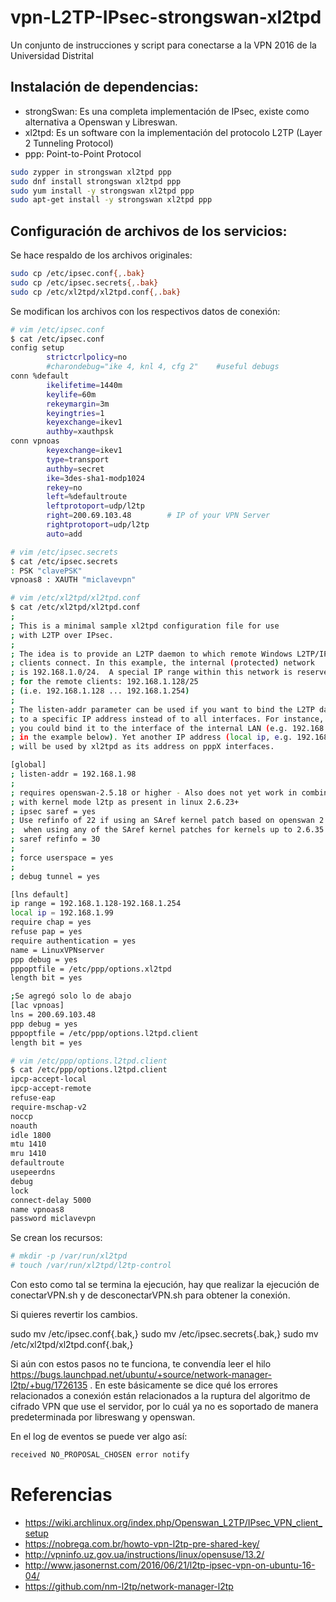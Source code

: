 # vpn-L2TP-IPsec-strongswan-xl2tpd
Un conjunto de instrucciones y script para conectarse a la VPN 2016 de la Universidad Distrital

## Instalación de dependencias:
* strongSwan: Es una completa implementación de IPsec, existe como alternativa a Openswan y Libreswan.
* xl2tpd: Es un software con la implementación del protocolo L2TP (Layer 2 Tunneling Protocol)
* ppp: Point-to-Point Protocol

```bash
sudo zypper in strongswan xl2tpd ppp
sudo dnf install strongswan xl2tpd ppp
sudo yum install -y strongswan xl2tpd ppp
sudo apt-get install -y strongswan xl2tpd ppp
```
## Configuración de archivos de los servicios:

Se hace respaldo de los archivos originales:
```bash
sudo cp /etc/ipsec.conf{,.bak}
sudo cp /etc/ipsec.secrets{,.bak}
sudo cp /etc/xl2tpd/xl2tpd.conf{,.bak}
```

Se modifican los archivos con los respectivos datos de conexión:
```bash
# vim /etc/ipsec.conf
$ cat /etc/ipsec.conf
config setup
        strictcrlpolicy=no
        #charondebug="ike 4, knl 4, cfg 2"    #useful debugs
conn %default
        ikelifetime=1440m
        keylife=60m
        rekeymargin=3m
        keyingtries=1
        keyexchange=ikev1
        authby=xauthpsk
conn vpnoas
        keyexchange=ikev1
        type=transport
        authby=secret
        ike=3des-sha1-modp1024
        rekey=no
        left=%defaultroute
        leftprotoport=udp/l2tp
        right=200.69.103.48        # IP of your VPN Server
        rightprotoport=udp/l2tp
        auto=add

# vim /etc/ipsec.secrets
$ cat /etc/ipsec.secrets
: PSK "clavePSK"
vpnoas8 : XAUTH "miclavevpn"

# vim /etc/xl2tpd/xl2tpd.conf
$ cat /etc/xl2tpd/xl2tpd.conf
;
; This is a minimal sample xl2tpd configuration file for use
; with L2TP over IPsec.
;
; The idea is to provide an L2TP daemon to which remote Windows L2TP/IPsec
; clients connect. In this example, the internal (protected) network 
; is 192.168.1.0/24.  A special IP range within this network is reserved
; for the remote clients: 192.168.1.128/25
; (i.e. 192.168.1.128 ... 192.168.1.254)
;
; The listen-addr parameter can be used if you want to bind the L2TP daemon
; to a specific IP address instead of to all interfaces. For instance,
; you could bind it to the interface of the internal LAN (e.g. 192.168.1.98
; in the example below). Yet another IP address (local ip, e.g. 192.168.1.99)
; will be used by xl2tpd as its address on pppX interfaces.

[global]
; listen-addr = 192.168.1.98
;
; requires openswan-2.5.18 or higher - Also does not yet work in combination
; with kernel mode l2tp as present in linux 2.6.23+
; ipsec saref = yes
; Use refinfo of 22 if using an SAref kernel patch based on openswan 2.6.35 or
;  when using any of the SAref kernel patches for kernels up to 2.6.35.
; saref refinfo = 30
;
; force userspace = yes
;
; debug tunnel = yes

[lns default]
ip range = 192.168.1.128-192.168.1.254
local ip = 192.168.1.99
require chap = yes
refuse pap = yes
require authentication = yes
name = LinuxVPNserver
ppp debug = yes
pppoptfile = /etc/ppp/options.xl2tpd
length bit = yes

;Se agregó solo lo de abajo
[lac vpnoas]
lns = 200.69.103.48
ppp debug = yes
pppoptfile = /etc/ppp/options.l2tpd.client
length bit = yes

# vim /etc/ppp/options.l2tpd.client
$ cat /etc/ppp/options.l2tpd.client
ipcp-accept-local
ipcp-accept-remote
refuse-eap
require-mschap-v2
noccp
noauth
idle 1800
mtu 1410
mru 1410
defaultroute
usepeerdns
debug
lock
connect-delay 5000
name vpnoas8
password miclavevpn
```
Se crean los recursos:
```bash
# mkdir -p /var/run/xl2tpd
# touch /var/run/xl2tpd/l2tp-control
```

Con esto como tal se termina la ejecución, hay que realizar la ejecución de conectarVPN.sh y de desconectarVPN.sh para obtener la conexión.

Si quieres revertir los cambios.

sudo mv /etc/ipsec.conf{.bak,}
sudo mv /etc/ipsec.secrets{.bak,}
sudo mv /etc/xl2tpd/xl2tpd.conf{.bak,}

Si aún con estos pasos no te funciona, te convendía leer el hilo https://bugs.launchpad.net/ubuntu/+source/network-manager-l2tp/+bug/1726135 . En este básicamente se dice qué los errores relacionados a conexión están relacionados a la ruptura del algoritmo de cifrado VPN que use el servidor, por lo cuál ya no es soportado de manera predeterminada por libreswang y openswan.

En el log de eventos se puede ver algo así:
```sh
received NO_PROPOSAL_CHOSEN error notify
```

# Referencias
* https://wiki.archlinux.org/index.php/Openswan_L2TP/IPsec_VPN_client_setup
* https://nobrega.com.br/howto-vpn-l2tp-pre-shared-key/
* http://vpninfo.uz.gov.ua/instructions/linux/opensuse/13.2/
* http://www.jasonernst.com/2016/06/21/l2tp-ipsec-vpn-on-ubuntu-16-04/
* https://github.com/nm-l2tp/network-manager-l2tp

